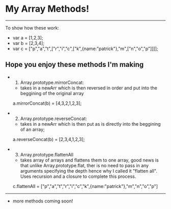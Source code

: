 # My Array Methods!
---

To show how these work:

* var a = [1,2,3];
* var b = [2,3,4];
* var c = ["p","a","t",["r","i","c",["k",{name:"patrick"},"m",["n","o","p"]]]];

## Hope you enjoy these methods I'm making

* 1. Array.prototype.mirrorConcat:
  - takes in a newArr which is then reversed in order and put into the beggining of the original array

  a.mirrorConcat(b) = [4,3,2,1,2,3];

* 2. Array.prototype.reverseConcat:
  - takes in a newArr which is then put as is directly into the beggining of an array;

  a.reverseConcat(b) = [2,3,4,1,2,3];

* 3. Array.prototype.flattenAll
  - takes array of arrays and flattens them to one array, good news is that unlike Array.prototype.flat, ther is no need to pass in any arguments specifying the depth hence why I called it "flatten all". Uses recursion and a closure to complete this process.


  c.flattenAll = ["p","a","t","r","i","c","k",{name:"patrick"},"m","n","o","p"]

---

  * more methods coming soon!



